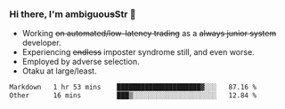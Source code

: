 ### Hi there, I'm ambiguou~~s~~Str 👋

<!--
**ambiguoustexture/ambiguoustexture** is a ✨ _special_ ✨ repository because its `README.md` (this file) appears on your GitHub profile.

Here are some ideas to get you started:
-->
- Working ~~on automated/low-latency trading~~ as a ~~always junior system~~ developer.
- Experiencing ~~endless~~ imposter syndrome still, and even worse.
- Employed by adverse selection.
- Otaku at large/least.

<!--START_SECTION:waka-->

```txt
Markdown   1 hr 53 mins    █████████████████████▓░░░   87.16 %
Other      16 mins         ███▒░░░░░░░░░░░░░░░░░░░░░   12.84 %
```

<!--END_SECTION:waka-->

